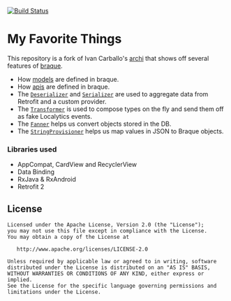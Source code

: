 [![Build Status](https://travis-ci.org/mikesol/favorite-things.svg?branch=master)](https://travis-ci.org/mikesol/favorite-things)
# My Favorite Things
This repository is a fork of Ivan Carballo's [archi][1] that shows off several features of [braque][2].

* How [models][3] are defined in braque.
* How [apis][4] are defined in braque.
* The [`Deserializer`](/app/src/main/java/com/jongla/favoritethings/viewmodel/browse/BrowseFavoritesViewModel.java#L68-L92)
and [`Serializer`](/app/src/main/java/com/jongla/favoritethings/viewmodel/browse/BrowseThingViewModel.java#L86-L115) are used to aggregate data from Retrofit and a custom provider.
* The [`Transformer`](/app/src/main/java/com/jongla/favoritethings/viewmodel/ItemFavoriteThingViewModel.java#L73-L87) is used to compose types on the fly and send them off as fake Localytics events.
* The [`Fanner`](/app/src/main/java/com/jongla/favoritethings/Utils.java#L99-L119) helps us convert objects stored in the DB.
* The [`StringProvisioner`](/app/src/main/java/com/jongla/favoritethings/converter/BraqueConverterFactory.java#L34-L63) helps us map values in JSON to Braque objects.

### Libraries used 
* AppCompat, CardView and RecyclerView
* Data Binding
* RxJava & RxAndroid
* Retrofit 2

## License

```
Licensed under the Apache License, Version 2.0 (the "License");
you may not use this file except in compliance with the License.
You may obtain a copy of the License at

   http://www.apache.org/licenses/LICENSE-2.0

Unless required by applicable law or agreed to in writing, software
distributed under the License is distributed on an "AS IS" BASIS,
WITHOUT WARRANTIES OR CONDITIONS OF ANY KIND, either express or implied.
See the License for the specific language governing permissions and
limitations under the License.
```
[1]: https://github.com/ivacf/archi
[2]: https://github.com/jongla/braque
[3]: https://github.com/mikesol/favorite-things/tree/master/app/src/main/java/com/jongla/favoritethings/model/favoritething
[4]: https://github.com/mikesol/favorite-things/tree/master/app/src/main/java/com/jongla/favoritethings/api
